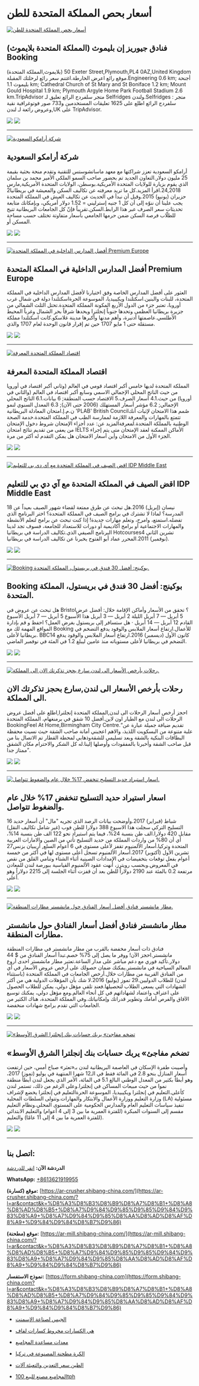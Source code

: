 # أسعار بحص المملكة المتحدة للطن

<a href="https://swt.shibang-china.com/?l=ar&img&k=%D8%A3%D8%B3%D8%B9%D8%A7%D8%B1+%D8%A8%D8%AD%D8%B5+%D8%A7%D9%84%D9%85%D9%85%D9%84%D9%83%D8%A9+%D8%A7%D9%84%D9%85%D8%AA%D8%AD%D8%AF%D8%A9+%D9%84%D9%84%D8%B7%D9%86" target="_blank">![أسعار بحص المملكة المتحدة للطن](http://static.shibang-china.com/all-800x300/119.jpg)</a>

## فنادق جيوريز إن بليموث (المملكة المتحدة بلايموث) Booking
(بلايموث,المملكة المتحدة) 50 Exeter Street,Plymouth,PL4 0AZ,United Kingdom موقع رائع اعرض الخارطة.اغتنم سعر رائع لرحلتك المقبلة.Engineering 0.6 km; أجنحة بليموث 1.1 km; Cathedral Church of St Mary and St Boniface 1.2 km; Mount Gould Hospital 1.9 km; Plymouth Argyle Home Park Football Stadium 2.6 km.TripAdvisor متجر سلفردج الرائع تعليق لـ Selfridges ولندن.Selfridges : متجر سلفردج الرائع اطلع على 1625 تعليقات المستخدمين و733 صور فوتوغرافية نقية وعروض رائعة لـ لندن,UK على TripAdvisor.


<a href="https://whatsapp.shibangsoft.com/WhatsApp.php" target="_blank" title="WhatsApp">![](http://static.shibang-china.com/icon/whatsapp.png)</a> <a href="https://swt.shibang-china.com/?l=ar&icon&k=%D8%A3%D8%B3%D8%B9%D8%A7%D8%B1+%D8%A8%D8%AD%D8%B5+%D8%A7%D9%84%D9%85%D9%85%D9%84%D9%83%D8%A9+%D8%A7%D9%84%D9%85%D8%AA%D8%AD%D8%AF%D8%A9+%D9%84%D9%84%D8%B7%D9%86" target="_blank">![](http://static.shibang-china.com/icon/chat-ar.png)</a>

---

<a href="https://swt.shibang-china.com/?l=ar&img&k=%D8%A3%D8%B3%D8%B9%D8%A7%D8%B1+%D8%A8%D8%AD%D8%B5+%D8%A7%D9%84%D9%85%D9%85%D9%84%D9%83%D8%A9+%D8%A7%D9%84%D9%85%D8%AA%D8%AD%D8%AF%D8%A9+%D9%84%D9%84%D8%B7%D9%86" target="_blank">![شركة أرامكو السعودية](http://static.shibang-china.com/all-800x300/881.jpg)</a>

## شركة أرامكو السعودية
أرامكو السعودية تعزز شراكتها مع معهد ماساتشوستس للتقنية وتقدم منحة بحثية بقيمة 25 مليون دولار.التعاون الجديد تم بحضور صاحب السمو الملكي الأمير محمد بن سلمان الذي يقوم بزيارة للولايات المتحدة الأمريكية.بوسطن، الولايات المتحدة الأمريكية,مارس 24,2018.اقرأ المزيد.كل ما تريد معرفته عن تكاليف السكن والمعيشة في بريطانيا2 حزيران (يونيو) 2015.وقبل أن نبدأ في الحديث عن تكاليف العيش في المملكة المتحدة يجب علينا أن ننوّه إلى أن كل 1 جنيه إسترليني = 1.52 دولار أمريكي، وبإمكانك متابعة تحديثات سعر الصرف عبر هذا الرابط.السكن.تقريباً فإنّ كل الجامعات البريطانية تتيح للطلّاب فرصة السكن ضمن حرمها الجامعي بأسعار متفاوتة تختلف حسب مساحة المسكن أو.


<a href="https://whatsapp.shibangsoft.com/WhatsApp.php" target="_blank" title="WhatsApp">![](http://static.shibang-china.com/icon/whatsapp.png)</a> <a href="https://swt.shibang-china.com/?l=ar&icon&k=%D8%A3%D8%B3%D8%B9%D8%A7%D8%B1+%D8%A8%D8%AD%D8%B5+%D8%A7%D9%84%D9%85%D9%85%D9%84%D9%83%D8%A9+%D8%A7%D9%84%D9%85%D8%AA%D8%AD%D8%AF%D8%A9+%D9%84%D9%84%D8%B7%D9%86" target="_blank">![](http://static.shibang-china.com/icon/chat-ar.png)</a>

---

<a href="https://swt.shibang-china.com/?l=ar&img&k=%D8%A3%D8%B3%D8%B9%D8%A7%D8%B1+%D8%A8%D8%AD%D8%B5+%D8%A7%D9%84%D9%85%D9%85%D9%84%D9%83%D8%A9+%D8%A7%D9%84%D9%85%D8%AA%D8%AD%D8%AF%D8%A9+%D9%84%D9%84%D8%B7%D9%86" target="_blank">![أفضل المدارس الداخلية في المملكة المتحدة Premium Europe](http://static.shibang-china.com/all-800x300/623.jpg)</a>

## أفضل المدارس الداخلية في المملكة المتحدة Premium Europe
العثور على أفضل المدارس الخاصة وفق اختيارنا لأفضل المدارس الداخلية في المملكة المتحدة، للبنات والبنين.اسكتلندا ويكيبيديا، الموسوعة الحرةاسكتلندا دولة في شمال غرب أوروبا، تعتبر جزء من الدول الأربع المكونة المملكة المتحدة.تحتل الثلث الشمالي من جزيرة بريطانيا العظمى وتحدها جنوباً إنجلترا ويحدها شرقاً بحر الشمال وغرباً المحيط الأطلسي.عاصمتها أدنبرة، وأهم مدنها وأكبرها مدينة غلاسكو.كانت اسكتلندا مملكة مستقلة حتى 1 مايو 1707 حين تم إقرار قانون الوحدة لعام 1707 والذي.


<a href="https://whatsapp.shibangsoft.com/WhatsApp.php" target="_blank" title="WhatsApp">![](http://static.shibang-china.com/icon/whatsapp.png)</a> <a href="https://swt.shibang-china.com/?l=ar&icon&k=%D8%A3%D8%B3%D8%B9%D8%A7%D8%B1+%D8%A8%D8%AD%D8%B5+%D8%A7%D9%84%D9%85%D9%85%D9%84%D9%83%D8%A9+%D8%A7%D9%84%D9%85%D8%AA%D8%AD%D8%AF%D8%A9+%D9%84%D9%84%D8%B7%D9%86" target="_blank">![](http://static.shibang-china.com/icon/chat-ar.png)</a>

---

<a href="https://swt.shibang-china.com/?l=ar&img&k=%D8%A3%D8%B3%D8%B9%D8%A7%D8%B1+%D8%A8%D8%AD%D8%B5+%D8%A7%D9%84%D9%85%D9%85%D9%84%D9%83%D8%A9+%D8%A7%D9%84%D9%85%D8%AA%D8%AD%D8%AF%D8%A9+%D9%84%D9%84%D8%B7%D9%86" target="_blank">![اقتصاد المملكة المتحدة المعرفة](http://static.shibang-china.com/all-800x300/1433.jpg)</a>

## اقتصاد المملكة المتحدة المعرفة
المملكة المتحدة لديها خامس أكبر اقتصاد قومي في العالم (وثاني أكبر اقتصاد في أوروپا من حيث الناتج المحلي الإجمالي الاسمي وسابع أكبر اقتصاد في العالم (والثاني في أوروپا) من حيث.4.1 أسعار الصرف.5 الاقتصاد حسب المنطقة; 6 بيانات.6.1 الناتج المحلي الإجمالي; 6.2 مؤشر أسعار المستهلك (2006 حتى الآن); 6.3 المعدل السنوي لنمو ن.م.إ.امتحان المعادلة البريطانية &#39;PLAB&#39; British Councilصُمم هذا الامتحان لإثبات أنك تتمتع بالمهارات والمعرفة اللازمة لممارسة الطب في المملكة المتحدة.خدمة الصحة الوطنية بالمملكة المتحدة.لمعرفةالمزيد عن: عدد أجزاء الإمتحان شروط دخول الإمتحان من يعفى من تقديم نتائج امتحان IELTS الأماكن الممكنة لعقد الإمتحان متى يتم إجراء الجزء الأول من الامتحان وأين أسعار الامتحان هل يمكن التقدم له أكثر من مرة.


<a href="https://whatsapp.shibangsoft.com/WhatsApp.php" target="_blank" title="WhatsApp">![](http://static.shibang-china.com/icon/whatsapp.png)</a> <a href="https://swt.shibang-china.com/?l=ar&icon&k=%D8%A3%D8%B3%D8%B9%D8%A7%D8%B1+%D8%A8%D8%AD%D8%B5+%D8%A7%D9%84%D9%85%D9%85%D9%84%D9%83%D8%A9+%D8%A7%D9%84%D9%85%D8%AA%D8%AD%D8%AF%D8%A9+%D9%84%D9%84%D8%B7%D9%86" target="_blank">![](http://static.shibang-china.com/icon/chat-ar.png)</a>

---

<a href="https://swt.shibang-china.com/?l=ar&img&k=%D8%A3%D8%B3%D8%B9%D8%A7%D8%B1+%D8%A8%D8%AD%D8%B5+%D8%A7%D9%84%D9%85%D9%85%D9%84%D9%83%D8%A9+%D8%A7%D9%84%D9%85%D8%AA%D8%AD%D8%AF%D8%A9+%D9%84%D9%84%D8%B7%D9%86" target="_blank">![اقض الصيف في المملكة المتحدة مع آي دي بي للتعليم IDP Middle East](http://static.shibang-china.com/all-800x300/1136.jpg)</a>

## اقض الصيف في المملكة المتحدة مع آي دي بي للتعليم IDP Middle East
18 نيسان (إبريل) 2016.هل تبحث عن طرق ممتعة لقضاء شهور الصيف بعيداً عن المدرسة؟ لماذا لا تشترك في برامج الصيف في المملكة المتحدة؟ اختر البرنامج الذي تفضله.استمتع، وامرح، وتعلم مهارات جديدة! إذا كنت تبحث عن برامج لتعلم الأنشطة والمهارات الاجتماعية أو برامج أكاديمية أو دورات للاستعداد للجامعة، فسوف تجد لدينا البرنامج الصيفي الذي.تكاليف الدراسة في بريطانيا Hotcourses4 تشرين الثاني (نوفمبر) 2011.المحرر عماد أبو الفتوح يخبرنا عن تكاليف الدراسة في بريطانيا.


<a href="https://whatsapp.shibangsoft.com/WhatsApp.php" target="_blank" title="WhatsApp">![](http://static.shibang-china.com/icon/whatsapp.png)</a> <a href="https://swt.shibang-china.com/?l=ar&icon&k=%D8%A3%D8%B3%D8%B9%D8%A7%D8%B1+%D8%A8%D8%AD%D8%B5+%D8%A7%D9%84%D9%85%D9%85%D9%84%D9%83%D8%A9+%D8%A7%D9%84%D9%85%D8%AA%D8%AD%D8%AF%D8%A9+%D9%84%D9%84%D8%B7%D9%86" target="_blank">![](http://static.shibang-china.com/icon/chat-ar.png)</a>

---

<a href="https://swt.shibang-china.com/?l=ar&img&k=%D8%A3%D8%B3%D8%B9%D8%A7%D8%B1+%D8%A8%D8%AD%D8%B5+%D8%A7%D9%84%D9%85%D9%85%D9%84%D9%83%D8%A9+%D8%A7%D9%84%D9%85%D8%AA%D8%AD%D8%AF%D8%A9+%D9%84%D9%84%D8%B7%D9%86" target="_blank">![Booking بوكينج: أفضل 30 فندق في بريستول، المملكة المتحدة.](http://static.shibang-china.com/all-800x300/331.jpg)</a>

## Booking بوكينج: أفضل 30 فندق في بريستول، المملكة المتحدة.
هل تبحث عن عروض في Bristol؟ تحقق من الأسعار وأماكن الإقامة خلال: أفضل عرض 5 أبريل — 7 أبريل الليلة 2 أبريل — 3 أبريل هذا الأسبوع 5 أبريل — 7 أبريل الأسبوع القادم 12 أبريل — 14 أبريل &middot; هل ستسافر إلى بريستول بغرض العمل؟ احفظ و قم بإدارة المواقع المهمة لك مع Booking للأعمال.ارتفاع أسعار الملابس والوقود يدفع التضخم في بريطانيا لأعلى. BBC14 كانون الأول (ديسمبر) 2016.ارتفاع أسعار الملابس والوقود يدفع التضخم في بريطانيا لأعلى مستوياته منذ عامين ليبلغ 1.2 في المئة في نوفمبر الماضي.


<a href="https://whatsapp.shibangsoft.com/WhatsApp.php" target="_blank" title="WhatsApp">![](http://static.shibang-china.com/icon/whatsapp.png)</a> <a href="https://swt.shibang-china.com/?l=ar&icon&k=%D8%A3%D8%B3%D8%B9%D8%A7%D8%B1+%D8%A8%D8%AD%D8%B5+%D8%A7%D9%84%D9%85%D9%85%D9%84%D9%83%D8%A9+%D8%A7%D9%84%D9%85%D8%AA%D8%AD%D8%AF%D8%A9+%D9%84%D9%84%D8%B7%D9%86" target="_blank">![](http://static.shibang-china.com/icon/chat-ar.png)</a>

---

<a href="https://swt.shibang-china.com/?l=ar&img&k=%D8%A3%D8%B3%D8%B9%D8%A7%D8%B1+%D8%A8%D8%AD%D8%B5+%D8%A7%D9%84%D9%85%D9%85%D9%84%D9%83%D8%A9+%D8%A7%D9%84%D9%85%D8%AA%D8%AD%D8%AF%D8%A9+%D9%84%D9%84%D8%B7%D9%86" target="_blank">![رحلات بأرخص الأسعار الى لندن,سارع بحجز تذكرتك الان الى المملكة.](http://static.shibang-china.com/all-800x300/112.jpg)</a>

## رحلات بأرخص الأسعار الى لندن,سارع بحجز تذكرتك الان الى المملكة.
احجز أرخص أسعار الرحلات الى لندن,المملكة المتحدة إنجلترا,اطلع على أفضل عروض الرحلات الى لندن مع الطيار اون لاين.أفضل 10 شقق في برمنغهام، المملكة المتحدة BookingFeel At Home,Birmingham City Centre.“تقديم ضيافة جميلة عبارة عن علبة متنوعة من البسكويت اللذيذ، والاهم اعجبني أمانة صاحب الشقة حيث نسيت محفظة البطاقات البنكية بالشقة وبعد تسليمي للشقةوذهابي لمحطة القطار تم الاتصال بنا من قبل صاحب الشقة وأخبرنا بالمفقودات وأوصلها إلينا.له كل الشكر والاحترام مكان الشقق ممتاز جدا”.


<a href="https://whatsapp.shibangsoft.com/WhatsApp.php" target="_blank" title="WhatsApp">![](http://static.shibang-china.com/icon/whatsapp.png)</a> <a href="https://swt.shibang-china.com/?l=ar&icon&k=%D8%A3%D8%B3%D8%B9%D8%A7%D8%B1+%D8%A8%D8%AD%D8%B5+%D8%A7%D9%84%D9%85%D9%85%D9%84%D9%83%D8%A9+%D8%A7%D9%84%D9%85%D8%AA%D8%AD%D8%AF%D8%A9+%D9%84%D9%84%D8%B7%D9%86" target="_blank">![](http://static.shibang-china.com/icon/chat-ar.png)</a>

---

<a href="https://swt.shibang-china.com/?l=ar&img&k=%D8%A3%D8%B3%D8%B9%D8%A7%D8%B1+%D8%A8%D8%AD%D8%B5+%D8%A7%D9%84%D9%85%D9%85%D9%84%D9%83%D8%A9+%D8%A7%D9%84%D9%85%D8%AA%D8%AD%D8%AF%D8%A9+%D9%84%D9%84%D8%B7%D9%86" target="_blank">![اسعار استيراد حديد التسليح تنخفض 17% خلال عام والضغوط تتواصل.](http://static.shibang-china.com/all-800x300/366.jpg)</a>

## اسعار استيراد حديد التسليح تنخفض 17% خلال عام والضغوط تتواصل.
16 شباط (فبراير) 2017.وأوضحت بيانات الرصد الذي تجريه &quot;مال&quot; أن أسعار حديد التسليح التركي سجلت هذا الاسبوع 388 دولارا للطن فوب (غير شامل تكاليف النقل) مقابل 420 دولارا.الف طن بنسبة 24%، فيما يتم استيراد نحو 122 الف طن بنسبة 14%، أي أن 80% من واردات المملكة من حديد التسليح تأتي من الصين والامارات العربية المتحدة وتركيا.أسعار الألمنيوم تقفز لأعلى مستوى في 6 أعوام السلع, أريبيان بزنس27 تشرين الأول (أكتوبر) 2017.أسعار الألمنيوم تسجل أعلى مستوى لها في أكثر من خمسة أعوام بفعل توقعات بتخفيضات في الإمدادات الصينية أثناء الشتاء وتنامي القلق من نقص في المعروض.وبحسب رويترز، أنهت عقود الألمنيوم القياسية ببورصة لندن للمعادن مرتفعة 0.2 بالمئة عند 2190 دولاراً للطن بعد أن قفزت أثناء الجلسة إلى 2215 دولاراً وهو أعلى.


<a href="https://whatsapp.shibangsoft.com/WhatsApp.php" target="_blank" title="WhatsApp">![](http://static.shibang-china.com/icon/whatsapp.png)</a> <a href="https://swt.shibang-china.com/?l=ar&icon&k=%D8%A3%D8%B3%D8%B9%D8%A7%D8%B1+%D8%A8%D8%AD%D8%B5+%D8%A7%D9%84%D9%85%D9%85%D9%84%D9%83%D8%A9+%D8%A7%D9%84%D9%85%D8%AA%D8%AD%D8%AF%D8%A9+%D9%84%D9%84%D8%B7%D9%86" target="_blank">![](http://static.shibang-china.com/icon/chat-ar.png)</a>

---

<a href="https://swt.shibang-china.com/?l=ar&img&k=%D8%A3%D8%B3%D8%B9%D8%A7%D8%B1+%D8%A8%D8%AD%D8%B5+%D8%A7%D9%84%D9%85%D9%85%D9%84%D9%83%D8%A9+%D8%A7%D9%84%D9%85%D8%AA%D8%AD%D8%AF%D8%A9+%D9%84%D9%84%D8%B7%D9%86" target="_blank">![مطار مانشستر فنادق أفضل أسعار الفنادق حول مانشستر مطارات المنطقة.](http://static.shibang-china.com/all-800x300/138.jpg)</a>

## مطار مانشستر فنادق أفضل أسعار الفنادق حول مانشستر مطارات المنطقة.
فنادق ذات أسعار مخفضة بالقرب من مطار مانشستر في مطارات المنطقة مانشستر.احجز الآن! ووفر ما يصل إلى 75% خصم.تبدأ أسعار الفنادق من $ 44 دولار.تأكيد فوري مع دعم مباشر على مدار الساعة.تعتبر مطار مانشستر احدى أروع المعالم السياحية في مانشستر.يمكنك ضمان حصولك على أرخص عروض الأسعار في أي من الفنادق القريبة من مطارات خلال.أرخص الجامعات في المملكة المتحدة (باستثناء لندن) للطلاب الدوليين.29 تموز (يوليو) 2016.لا شك بأن المؤهلات الدولية هي من أكثر الشهادات التي يسعى الطلاب لتحصيلها.فعند تلقي مؤهل دولي، يمكن للطلاب الحصول على اعتراف واعتماد لشهاداتهم في كل أنحاء العالم.ومع مؤهل دولي، يمكنك توسيع الآفاق والفرص أمامك وتطوير قدراتك وإمكانياتك.وفي المملكة المتحدة، هناك الكثير من الجامعات التي تقدم برامج شهادات منخفضة.


<a href="https://whatsapp.shibangsoft.com/WhatsApp.php" target="_blank" title="WhatsApp">![](http://static.shibang-china.com/icon/whatsapp.png)</a> <a href="https://swt.shibang-china.com/?l=ar&icon&k=%D8%A3%D8%B3%D8%B9%D8%A7%D8%B1+%D8%A8%D8%AD%D8%B5+%D8%A7%D9%84%D9%85%D9%85%D9%84%D9%83%D8%A9+%D8%A7%D9%84%D9%85%D8%AA%D8%AD%D8%AF%D8%A9+%D9%84%D9%84%D8%B7%D9%86" target="_blank">![](http://static.shibang-china.com/icon/chat-ar.png)</a>

---

<a href="https://swt.shibang-china.com/?l=ar&img&k=%D8%A3%D8%B3%D8%B9%D8%A7%D8%B1+%D8%A8%D8%AD%D8%B5+%D8%A7%D9%84%D9%85%D9%85%D9%84%D9%83%D8%A9+%D8%A7%D9%84%D9%85%D8%AA%D8%AD%D8%AF%D8%A9+%D9%84%D9%84%D8%B7%D9%86" target="_blank">![«تضخم مفاجئ» يربك حسابات بنك إنجلترا الشرق الأوسط](http://static.shibang-china.com/all-800x300/309.jpg)</a>

## «تضخم مفاجئ» يربك حسابات بنك إنجلترا الشرق الأوسط
وأصيبت طفرة الإسكان في العاصمة البريطانية لندن بـ«تعثر» صباح أمس، حين ارتفعت أسعار المنازل بنحو 2.8 في المائة فقط في الـ12 شهرا المنتهية في يوليو (تموز) 2017، وهو أبطأ بكثير من المعدل الوطني البالغ 5.1 في المائة، الأمر الذي يجعل لندن أبطأ منطقة نموا من حيث مبيعات المساكن في إنجلترا.وعلى الرغم من ذلك، تستمر لندن كأعلى.التعليم في إنجلترا ويكيبيديا، الموسوعة الحرةالتعليم في إنجلترا يخضع لإشراف وزارة التعليم ووزارة الأعمال والابتكار والمهارات.وتتولى السلطات المحلية (LA) مسئولية تنفيذ سياسات التعليم العام والمدارس الحكومية على المستوى المحلي.ونظام التعليم مقسم إلى السنوات المبكرة (للفترة العمرية ما بين 3 إلى 4 أعوام) والتعليم الابتدائي (للفترة العمرية ما بين 4 إلى 11 عامًا) والتعليم.


<a href="https://whatsapp.shibangsoft.com/WhatsApp.php" target="_blank" title="WhatsApp">![](http://static.shibang-china.com/icon/whatsapp.png)</a> <a href="https://swt.shibang-china.com/?l=ar&icon&k=%D8%A3%D8%B3%D8%B9%D8%A7%D8%B1+%D8%A8%D8%AD%D8%B5+%D8%A7%D9%84%D9%85%D9%85%D9%84%D9%83%D8%A9+%D8%A7%D9%84%D9%85%D8%AA%D8%AD%D8%AF%D8%A9+%D9%84%D9%84%D8%B7%D9%86" target="_blank">![](http://static.shibang-china.com/icon/chat-ar.png)</a>

---
## اتصل بنا:

**الدردشة الآن:** [انقر للدردشة](https://swt.shibang-china.com?l=ar&contact&k=%D8%A3%D8%B3%D8%B9%D8%A7%D8%B1+%D8%A8%D8%AD%D8%B5+%D8%A7%D9%84%D9%85%D9%85%D9%84%D9%83%D8%A9+%D8%A7%D9%84%D9%85%D8%AA%D8%AD%D8%AF%D8%A9+%D9%84%D9%84%D8%B7%D9%86)

**WhatsApp:**  [+8613621919955](https://whatsapp.shibangsoft.com/WhatsApp.php)

**موقع (كسارة):** [https://ar-crusher.shibang-china.com/](https://ar-crusher.shibang-china.com/?l=ar&contact&k=%D8%A3%D8%B3%D8%B9%D8%A7%D8%B1+%D8%A8%D8%AD%D8%B5+%D8%A7%D9%84%D9%85%D9%85%D9%84%D9%83%D8%A9+%D8%A7%D9%84%D9%85%D8%AA%D8%AD%D8%AF%D8%A9+%D9%84%D9%84%D8%B7%D9%86)

**موقع (مطحنة):** [https://ar-mill.shibang-china.com/](https://ar-mill.shibang-china.com/?l=ar&contact&k=%D8%A3%D8%B3%D8%B9%D8%A7%D8%B1+%D8%A8%D8%AD%D8%B5+%D8%A7%D9%84%D9%85%D9%85%D9%84%D9%83%D8%A9+%D8%A7%D9%84%D9%85%D8%AA%D8%AD%D8%AF%D8%A9+%D9%84%D9%84%D8%B7%D9%86)

**نموذج الاستفسار:** [https://form.shibang-china.com](https://form.shibang-china.com?l=ar&contact&k=%D8%A3%D8%B3%D8%B9%D8%A7%D8%B1+%D8%A8%D8%AD%D8%B5+%D8%A7%D9%84%D9%85%D9%85%D9%84%D9%83%D8%A9+%D8%A7%D9%84%D9%85%D8%AA%D8%AD%D8%AF%D8%A9+%D9%84%D9%84%D8%B7%D9%86)

* [الجبس لصناعة الإسمنت](../27/%D8%A7%D9%84%D8%AC%D8%A8%D8%B3%20%D9%84%D8%B5%D9%86%D8%A7%D8%B9%D8%A9%20%D8%A7%D9%84%D8%A5%D8%B3%D9%85%D9%86%D8%AA.md)

* [هي الكسارات مخروط كسارات لفاف](../30/%D9%87%D9%8A%20%D8%A7%D9%84%D9%83%D8%B3%D8%A7%D8%B1%D8%A7%D8%AA%20%D9%85%D8%AE%D8%B1%D9%88%D8%B7%20%D9%83%D8%B3%D8%A7%D8%B1%D8%A7%D8%AA%20%D9%84%D9%81%D8%A7%D9%81.md)

* [معدات مساعدة المجاميع](../29/%D9%85%D8%B9%D8%AF%D8%A7%D8%AA%20%D9%85%D8%B3%D8%A7%D8%B9%D8%AF%D8%A9%20%D8%A7%D9%84%D9%85%D8%AC%D8%A7%D9%85%D9%8A%D8%B9.md)

* [الكرة مطحنة المصنوعة في تركيا](../26/%D8%A7%D9%84%D9%83%D8%B1%D8%A9%20%D9%85%D8%B7%D8%AD%D9%86%D8%A9%20%D8%A7%D9%84%D9%85%D8%B5%D9%86%D9%88%D8%B9%D8%A9%20%D9%81%D9%8A%20%D8%AA%D8%B1%D9%83%D9%8A%D8%A7.md)

* [الطين سعر التعدين والتعبئة آلات](../26/%D8%A7%D9%84%D8%B7%D9%8A%D9%86%20%D8%B3%D8%B9%D8%B1%20%D8%A7%D9%84%D8%AA%D8%B9%D8%AF%D9%8A%D9%86%20%D9%88%D8%A7%D9%84%D8%AA%D8%B9%D8%A8%D8%A6%D8%A9%20%D8%A2%D9%84%D8%A7%D8%AA.md)

* [المجاميع مصنع للبيع 100tph](../29/%D8%A7%D9%84%D9%85%D8%AC%D8%A7%D9%85%D9%8A%D8%B9%20%D9%85%D8%B5%D9%86%D8%B9%20%D9%84%D9%84%D8%A8%D9%8A%D8%B9%20100tph.md)